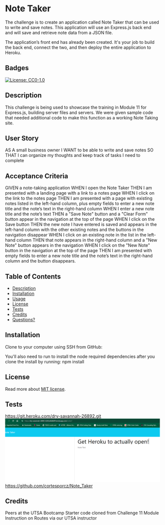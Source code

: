 # Note Taker
The challenge is to create an application called Note Taker that can be used to write and save notes. This application will use an Express.js back end and will save and retrieve note data from a JSON file.

The application’s front end has already been created. It's your job to build the back end, connect the two, and then deploy the entire application to Heroku.

## Badges
[![License: CC0-1.0](https://img.shields.io/badge/license-MIT-blue.svg)](https://opensource.org/licenses/MIT)

## Description

This challenge is being used to showcase the training in Module 11 for Express.js, building server files and servers. We were given sample code that needed additional code to make this function as a working Note Taking site.


## User Story
AS A small business owner
I WANT to be able to write and save notes
SO THAT I can organize my thoughts and keep track of tasks I need to complete

## Acceptance Criteria
GIVEN a note-taking application
WHEN I open the Note Taker
THEN I am presented with a landing page with a link to a notes page
WHEN I click on the link to the notes page
THEN I am presented with a page with existing notes listed in the left-hand column, plus empty fields to enter a new note title and the note’s text in the right-hand column
WHEN I enter a new note title and the note’s text
THEN a "Save Note" button and a "Clear Form" button appear in the navigation at the top of the page
WHEN I click on the Save button
THEN the new note I have entered is saved and appears in the left-hand column with the other existing notes and the buttons in the navigation disappear
WHEN I click on an existing note in the list in the left-hand column
THEN that note appears in the right-hand column and a "New Note" button appears in the navigation
WHEN I click on the "New Note" button in the navigation at the top of the page
THEN I am presented with empty fields to enter a new note title and the note’s text in the right-hand column and the button disappears.

## Table of Contents

* [Description](#description)
* [Installation](#installation)
* [Usage](#usage)
* [License](#license)
* [Tests](#tests)
* [Credits](#credits)
* [Questions?](#questions)

## Installation

Clone to your computer using SSH from GitHub:

You'll also need to run to install the node required dependencies after you clone the install by running:
npm install


## License
Read more about [MIT license](https://opensource.org/licenses/MIT).

## Tests
https://git.heroku.com/dry-savannah-26892.git
![alt text](example/heroku_acortes.png)
https://github.com/cortesporcz/Note_Taker

## Credits

Peers at the UTSA Bootcamp 
Starter code cloned from Challenge 11 Module
Instruction on Routes via our UTSA instructor


